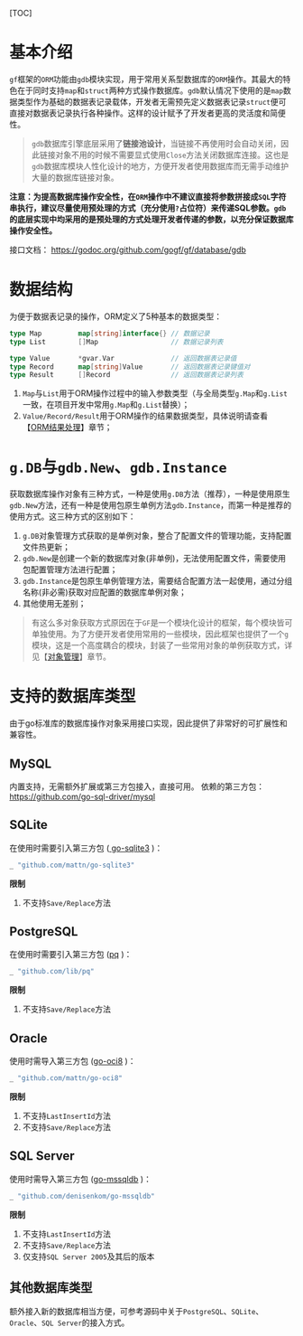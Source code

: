 
[TOC]

# 基本介绍

`gf`框架的`ORM`功能由`gdb`模块实现，用于常用关系型数据库的`ORM`操作。其最大的特色在于同时支持`map`和`struct`两种方式操作数据库。`gdb`默认情况下使用的是`map`数据类型作为基础的数据表记录载体，开发者无需预先定义数据表记录`struct`便可直接对数据表记录执行各种操作。这样的设计赋予了开发者更高的灵活度和简便性。

> `gdb`数据库引擎底层采用了**链接池设计**，当链接不再使用时会自动关闭，因此链接对象不用的时候不需要显式使用`Close`方法关闭数据库连接。这也是`gdb`数据库模块人性化设计的地方，方便开发者使用数据库而无需手动维护大量的数据库链接对象。

**注意：为提高数据库操作安全性，在`ORM`操作中不建议直接将参数拼接成`SQL`字符串执行，建议尽量使用预处理的方式（充分使用`?`占位符）来传递SQL参数。`gdb`的底层实现中均采用的是预处理的方式处理开发者传递的参数，以充分保证数据库操作安全性。**

接口文档：
https://godoc.org/github.com/gogf/gf/database/gdb

# 数据结构

为便于数据表记录的操作，ORM定义了5种基本的数据类型：

```go
type Map         map[string]interface{} // 数据记录
type List        []Map                  // 数据记录列表

type Value       *gvar.Var              // 返回数据表记录值
type Record      map[string]Value       // 返回数据表记录键值对
type Result      []Record               // 返回数据表记录列表
```

1. `Map`与```List```用于ORM操作过程中的输入参数类型（与全局类型`g.Map`和`g.List`一致，在项目开发中常用`g.Map`和`g.List`替换）；
2. `Value/Record/Result`用于ORM操作的结果数据类型，具体说明请查看【[ORM结果处理](database/gdb/result.md)】章节；



# `g.DB`与`gdb.New`、`gdb.Instance`

获取数据库操作对象有三种方式，一种是使用`g.DB`方法（推荐），一种是使用原生`gdb.New`方法，还有一种是使用包原生单例方法`gdb.Instance`，而第一种是推荐的使用方式。这三种方式的区别如下：
1. `g.DB`对象管理方式获取的是单例对象，整合了配置文件的管理功能，支持配置文件热更新；
1. `gdb.New`是创建一个新的数据库对象(非单例)，无法使用配置文件，需要使用包配置管理方法进行配置；
1. `gdb.Instance`是包原生单例管理方法，需要结合配置方法一起使用，通过分组名称(非必需)获取对应配置的数据库单例对象；
1. 其他使用无差别；

> 有这么多对象获取方式原因在于`GF`是一个模块化设计的框架，每个模块皆可单独使用。为了方便开发者使用常用的一些模块，因此框架也提供了一个`g`模块，这是一个高度耦合的模块，封装了一些常用对象的单例获取方式，详见【[对象管理](frame/g/index.md)】章节。

# 支持的数据库类型

由于go标准库的数据库操作对象采用接口实现，因此提供了非常好的可扩展性和兼容性。

## MySQL

内置支持，无需额外扩展或第三方包接入，直接可用。
依赖的第三方包：https://github.com/go-sql-driver/mysql

## SQLite

在使用时需要引入第三方包 ([ go-sqlite3](https://github.com/mattn/go-sqlite3) )：
```go
_ "github.com/mattn/go-sqlite3"
```
**限制**
1. 不支持`Save/Replace`方法

## PostgreSQL

在使用时需要引入第三方包 ([pq](https://github.com/lib/pq) )：
```go
_ "github.com/lib/pq"
```
**限制**
1. 不支持`Save/Replace`方法

## Oracle

使用时需导入第三方包 ([go-oci8](https://github.com/mattn/go-oci8) )：
```go
_ "github.com/mattn/go-oci8"
```
**限制**
1. 不支持`LastInsertId`方法
2. 不支持`Save/Replace`方法

## SQL Server

使用时需导入第三方包 ([go-mssqldb](https://github.com/denisenkom/go-mssqldb) )：
```go
_ "github.com/denisenkom/go-mssqldb"
```

**限制**
1. 不支持`LastInsertId`方法
2. 不支持`Save/Replace`方法
3. 仅支持`SQL Server 2005`及其后的版本



## 其他数据库类型

额外接入新的数据库相当方便，可参考源码中关于`PostgreSQL`、`SQLite`、`Oracle`、`SQL Server`的接入方式。
